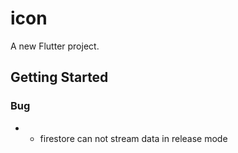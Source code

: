 # icon

A new Flutter project.

## Getting Started

### Bug 

- - firestore can not stream data in release mode
